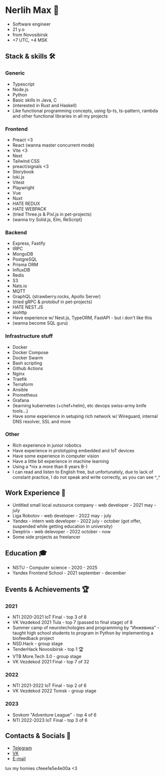 # Nerlih Max 👋

- Software engineer
- 21 y.o
- from Novosibirsk
- +7 UTC, +4 MSK

## Stack & skills 🛠️

### Generic

- Typescript
- Node.js
- Python
- Basic skills in Java, C
- (interested in Rust and Haskell)
- Like functional programming concepts, using fp-ts, ts-pattern, rambda and other functional libraries in all my projects

### Frontend

- Preact <3
- React (wanna master concurrent mode)
- Vite <3
- Next
- Tailwind CSS
- preact/signals <3
- Storybook
- loki.js
- Vitest
- Playwright
- Vue
- Nuxt
- HATE REDUX
- HATE WEBPACK
- (tried Three.js & Pixl.js in pet-projects)
- (wanna try Solid.js, Elm, ReScript)

### Backend

- Express, Fastify
- tRPC
- MongoDB
- PostgreSQL
- Prisma ORM
- InfluxDB
- Redis
- S3
- Nats.io
- MQTT
- GraphQL (strawberry.rocks, Apollo Server)
- (tried gRPC & protobuf in pet-projects)
- HATE NEST.JS
- aiohttp
- Have experience w/ Nest.js, TypeORM, FastAPI - but i don't like this
- (wanna become SQL guru)

### Infrastructure stuff

- Docker
- Docker Compose
- Docker Swarm
- Bash scripting
- Github Actions
- Nginx
- Traefik
- Terraform
- Ansible
- Prometheus
- Grafana
- (learning kubernetes (+chef+helm), etc devops swiss-army knife tools...)
- Have some experience in setuping rich network w/ Wireguard, internal DNS resolver, SSL and more

### Other

- Rich experience in junior robotics
- Have experience in prototyping embedded and IoT devices
- Have some experience in computer vision
- Have a little bit experience in machine learning
- Using a *nix a more than 8 years B-)
- I can read and listen to English free, but unfortunately, due to lack of constant practice, I do not speak and write correctly, as you can see ^_^

## Work Experience 💼

- Untitled small local outsource company - web developer - 2021 may - july
- Liga Robotov - web developer - 2022 may - july
- Yandex - intern web developer - 2022 july - october (got offer, suspended while getting education in university)
- Deeptrix - web delevoper - 2022 october - now
- Some side projects as freelancer

## Education 🎓

- NSTU - Computer science - 2020 - 2025
- Yandex Frontend School - 2021 september - december

## Events & Achievements 🏆

### 2021

- NTI 2020-2021 IoT Final - top 3 of 8
- VK Vezdekod 2021 Tula - top 7 (passed to final stage) of 8
- Summer camp of neurotechologies and programming by "Инжевика" - taught high school students to program in Python by implementing a biofeedback project
- NSD.Hack - group stage
- TenderHack Novosibirsk - top 1 🏆
- VTB More.Tech 3.0 - group stage
- VK Vezdekod 2021 Final - top 7 of 32

### 2022

- NTI 2021-2022 IoT Final - top 2 of 6
- VK Vezdekod 2022 Tomsk - group stage

### 2023

- Sovkom "Adventure League" - top 4 of 6
- NTI 2022-2023 IoT Final - top 3 of 6

## Contacts & Socials 📮

- [Telegram](https://t.me/nerlihmax)
- [VK](https://vk.com/nerlihmax)
- [E-mail](mailto://nerlihmax@yandex.ru)

luv my homies cfeee1e5e4e00a <3

